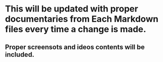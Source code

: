 # This will be updated with proper documentaries from Each Markdown files every time a change is made.

 ## Proper screensots and ideos contents will be included.